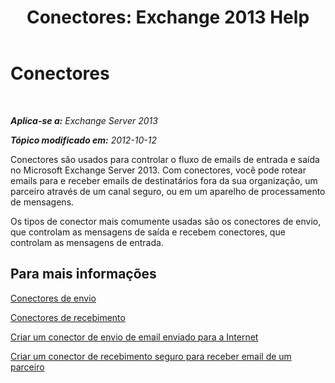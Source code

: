 ﻿---
title: 'Conectores: Exchange 2013 Help'
TOCTitle: Conectores
ms:assetid: 73559b0c-fc0e-41fd-84df-d07442137a0c
ms:mtpsurl: https://technet.microsoft.com/pt-br/library/JJ657461(v=EXCHG.150)
ms:contentKeyID: 50485924
ms.date: 05/22/2018
mtps_version: v=EXCHG.150
ms.translationtype: MT
---

# Conectores

 

_**Aplica-se a:** Exchange Server 2013_

_**Tópico modificado em:** 2012-10-12_

Conectores são usados para controlar o fluxo de emails de entrada e saída no Microsoft Exchange Server 2013. Com conectores, você pode rotear emails para e receber emails de destinatários fora da sua organização, um parceiro através de um canal seguro, ou em um aparelho de processamento de mensagens.

Os tipos de conector mais comumente usadas são os conectores de envio, que controlam as mensagens de saída e recebem conectores, que controlam as mensagens de entrada.

## Para mais informações

[Conectores de envio](send-connectors-exchange-2013-help.md)

[Conectores de recebimento](receive-connectors-exchange-2013-help.md)

[Criar um conector de envio de email enviado para a Internet](create-a-send-connector-for-email-sent-to-the-internet-exchange-2013-help.md)

[Criar um conector de recebimento seguro para receber email de um parceiro](create-a-secure-receive-connector-to-receive-email-from-a-partner-exchange-2013-help.md)

